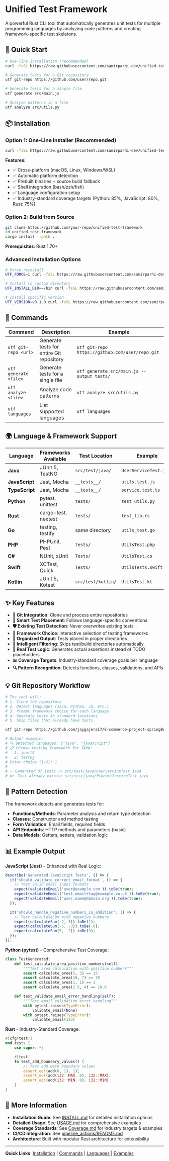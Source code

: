 # Unified Test Framework

A powerful Rust CLI tool that automatically generates unit tests for multiple programming languages by analyzing code patterns and creating framework-specific test skeletons.

## 🚀 Quick Start

```bash
# One-line installation (recommended)
curl -fsSL https://raw.githubusercontent.com/samirparhi-dev/unified-test-framework/main/install.sh | bash

# Generate tests for a Git repository
utf git-repo https://github.com/user/repo.git

# Generate tests for a single file  
utf generate src/main.js

# Analyze patterns in a file
utf analyze src/utils.py
```

## 📦 Installation

### Option 1: One-Line Installer (Recommended)

```bash
curl -fsSL https://raw.githubusercontent.com/samirparhi-dev/unified-test-framework/main/install.sh | bash
```

**Features:**
- ✅ Cross-platform (macOS, Linux, Windows/WSL)
- ✅ Automatic platform detection
- ✅ Prebuilt binaries + source build fallback
- ✅ Shell integration (bash/zsh/fish)
- ✅ Language configuration setup
- ✅ Industry-standard coverage targets (Python: 85%, JavaScript: 80%, Rust: 75%)

### Option 2: Build from Source

```bash
git clone https://github.com/your-repo/unified-test-framework
cd unified-test-framework
cargo install --path .
```

**Prerequisites**: Rust 1.70+

### Advanced Installation Options

```bash
# Force reinstall
UTF_FORCE=1 curl -fsSL https://raw.githubusercontent.com/samirparhi-dev/unified-test-framework/main/install.sh | bash

# Install to custom directory
UTF_INSTALL_DIR=~/bin curl -fsSL https://raw.githubusercontent.com/samirparhi-dev/unified-test-framework/main/install.sh | bash

# Install specific version
UTF_VERSION=v0.1.0 curl -fsSL https://raw.githubusercontent.com/samirparhi-dev/unified-test-framework/main/install.sh | bash
```

## 🔧 Commands

| Command | Description | Example |
|---------|-------------|---------|
| `utf git-repo <url>` | Generate tests for entire Git repository | `utf git-repo https://github.com/user/repo.git` |
| `utf generate <file>` | Generate tests for a single file | `utf generate src/main.js --output tests/` |
| `utf analyze <file>` | Analyze code patterns | `utf analyze src/utils.py` |
| `utf languages` | List supported languages | `utf languages` |

## 🌍 Language & Framework Support

| Language | Frameworks Available | Test Location | Example |
|----------|---------------------|---------------|---------|
| **Java** | JUnit 5, TestNG | `src/test/java/` | `UserServiceTest.java` |
| **JavaScript** | Jest, Mocha | `__tests__/` | `utils.test.js` |
| **TypeScript** | Jest, Mocha | `__tests__/` | `service.test.ts` |
| **Python** | pytest, unittest | `tests/` | `test_utils.py` |
| **Rust** | cargo-test, nextest | `tests/` | `test_lib.rs` |
| **Go** | testing, testify | same directory | `utils_test.go` |
| **PHP** | PHPUnit, Pest | `tests/` | `UtilsTest.php` |
| **C#** | NUnit, xUnit | `Tests/` | `UtilsTest.cs` |
| **Swift** | XCTest, Quick | `Tests/` | `UtilsTests.swift` |
| **Kotlin** | JUnit 5, Kotest | `src/test/kotlin/` | `UtilsTest.kt` |

## ✨ Key Features

- **🔄 Git Integration**: Clone and process entire repositories
- **🎯 Smart Test Placement**: Follows language-specific conventions
- **🛡️ Existing Test Detection**: Never overwrites existing tests
- **🔧 Framework Choice**: Interactive selection of testing frameworks
- **📁 Organized Output**: Tests placed in proper directories
- **🚫 Intelligent Filtering**: Skips test/build directories automatically
- **🧪 Real Test Logic**: Generates actual assertions instead of TODO placeholders
- **📊 Coverage Targets**: Industry-standard coverage goals per language
- **🔍 Pattern Recognition**: Detects functions, classes, validations, and APIs

## 💡 Git Repository Workflow

```bash
# The tool will:
# 1. Clone the repository
# 2. Detect languages (Java, Python, JS, etc.)
# 3. Prompt framework choice for each language
# 4. Generate tests in standard locations
# 5. Skip files that already have tests

utf git-repo https://github.com/jaygajera17/E-commerce-project-springBoot.git

# Output example:
# 🔍 Detected languages: ["java", "javascript"]  
# 📋 Choose testing framework for JAVA:
#   1. junit5
#   2. testng
# Enter choice (1-2): 1
# 
# ✅ Generated 87 tests -> src/test/java/UserServiceTest.java
# ⏭️  Test already exists: src/test/java/ProductServiceTest.java
```

## 🎯 Pattern Detection

The framework detects and generates tests for:

- **Functions/Methods**: Parameter analysis and return type detection
- **Classes**: Constructor and method testing
- **Form Validation**: Email fields, required fields
- **API Endpoints**: HTTP methods and parameters (basic)
- **Data Models**: Getters, setters, validation logic

## 📊 Example Output

**JavaScript (Jest)** - Enhanced with Real Logic:
```javascript
describe('Generated JavaScript Tests', () => {
  it('should_validate_correct_email_format', () => {
    // Test valid email input formats
    expect(validateEmail('user@example.com')).toBe(true);
    expect(validateEmail('test.email+tag@example.co.uk')).toBe(true);
    expect(validateEmail('user.name@domain.org')).toBe(true);
  });

  it('should_handle_negative_numbers_in_addition', () => {
    // Test calculateSum with negative numbers
    expect(calculateSum(-2, 3)).toBe(1);
    expect(calculateSum(-5, -3)).toBe(-8);
    expect(calculateSum(5, -2)).toBe(3);
  });
});
```

**Python (pytest)** - Comprehensive Test Coverage:
```python
class TestGenerated:
    def test_calculate_area_positive_numbers(self):
        """Test area calculation with positive numbers"""
        assert calculate_area(5, 3) == 15
        assert calculate_area(10, 7) == 70
        assert calculate_area(1, 1) == 1
        assert calculate_area(2.5, 4) == 10.0

    def test_validate_email_error_handling(self):
        """Test email validation error handling"""
        with pytest.raises(TypeError):
            validate_email(None)
        with pytest.raises(TypeError):
            validate_email(123)
```

**Rust** - Industry-Standard Coverage:
```rust
#[cfg(test)]
mod tests {
    use super::*;

    #[test]
    fn test_add_boundary_values() {
        // Test add with boundary values
        assert_eq!(add(0, 1), 1);
        assert_eq!(add(i32::MAX, 0), i32::MAX);
        assert_eq!(add(i32::MIN, 0), i32::MIN);
    }
}
```

## 🔗 More Information

- **Installation Guide**: See [INSTALL.md](INSTALL.md) for detailed installation options
- **Detailed Usage**: See [USAGE.md](USAGE.md) for comprehensive examples  
- **Coverage Standards**: See [Coverage.md](Coverage.md) for industry targets & examples
- **CI/CD Integration**: See [pipeline_actions/README.md](pipeline_actions/README.md)
- **Architecture**: Built with modular Rust architecture for extensibility

---

**Quick Links**: [Installation](#-installation) | [Commands](#-commands) | [Languages](#-language--framework-support) | [Examples](USAGE.md)